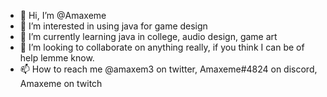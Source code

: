 - 👋 Hi, I’m @Amaxeme
- 👀 I’m interested in using java for game design
- 🌱 I’m currently learning java in college, audio design, game art
- 💞️ I’m looking to collaborate on anything really, if you think I can be of help lemme know.
- 📫 How to reach me @amaxem3 on twitter, Amaxeme#4824 on discord, Amaxeme on twitch

<!---
Amaxeme/Amaxeme is a ✨ special ✨ repository because its `README.md` (this file) appears on your GitHub profile.
You can click the Preview link to take a look at your changes.
--->
